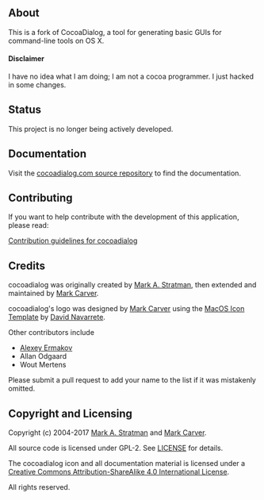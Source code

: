 ## About ##

This is a fork of CocoaDialog, a tool for generating basic GUIs for command-line tools on OS X.

#### Disclaimer ####

I have no idea what I am doing; I am not a cocoa programmer. I just hacked in some changes.

## Status

This project is no longer being actively developed.

## Documentation

Visit the [cocoadialog.com source repository](https://github.com/cocoadialog/cocoadialog.com) to find the documentation.

## Contributing

If you want to help contribute with the development of this application, please read:

[Contribution guidelines for cocoadialog](CONTRIBUTING.md)

## Credits

cocoadialog was originally created by [Mark A. Stratman](https://github.com/mstratman), then extended and maintained by [Mark Carver](https://github.com/markcarver).

cocoadialog's logo was designed by [Mark Carver](https://github.com/markcarver) using the [MacOS Icon Template](https://ddnava.deviantart.com/art/MacOS-Icon-Template-645202875) by [David Navarrete](https://ddnava.deviantart.com).

Other contributors include

- [Alexey Ermakov](https://github.com/technocoreai)
- Allan Odgaard
- Wout Mertens

Please submit a pull request to add your name to the list if it was mistakenly omitted.

## Copyright and Licensing

Copyright (c) 2004-2017 [Mark A. Stratman](https://github.com/mstratman) and [Mark Carver](https://github.com/markcarver).

All source code is licensed under GPL-2. See [LICENSE](LICENSE) for details.

The cocoadialog icon and all documentation material is licensed under a [Creative Commons Attribution-ShareAlike 4.0 International License](http://creativecommons.org/licenses/by-sa/4.0/).

All rights reserved.
